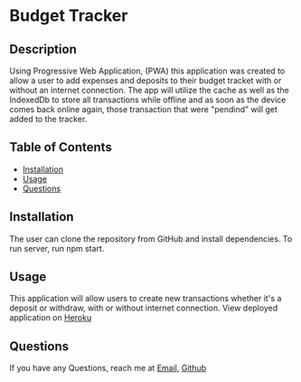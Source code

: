 # Budget Tracker 

## Description

Using Progressive Web Application, (PWA) this application was created to allow a user to add expenses and deposits to their budget tracket with or without an internet connection. The app will utilize the cache as well as the IndexedDb to store all transactions while offline and as soon as the device comes back online again, those transaction that were "pendind" will get added to the tracker. 

## Table of Contents
  - [Installation](#Installation)
  - [Usage](#Usage)
  - [Questions](#Questions)

## Installation
The user can clone the repository from GitHub and install dependencies. To run server, run npm start.

## Usage 
This application will allow users to create new transactions whether it's a deposit or withdraw, with or without internet connection. 
View deployed application on [Heroku](https://muksbudgettracker.herokuapp.com/)

## Questions
If you have any Questions, reach me at [Email](muk.ahmed13@gmail.com), [Github](https://github.com/)